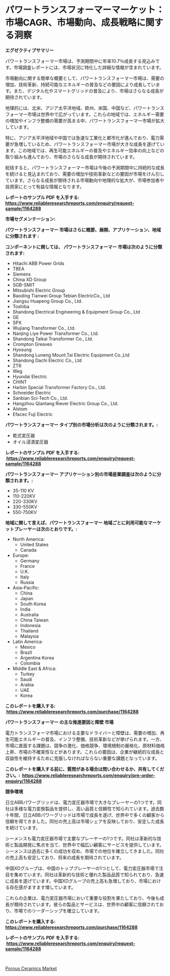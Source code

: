 <p><h1>パワートランスフォーマーマーケット：市場CAGR、市場動向、成長戦略に関する洞察</h1></p><p><strong>エグゼクティブサマリー</strong></p>
<p><p>パワートランスフォーマー市場は、予測期間中に年率10.7％成長する見込みです。市場調査レポートには、市場状況に特化した詳細な情報が含まれています。</p><p>市場動向に関する簡単な概要として、パワートランスフォーマー市場は、需要の増加、技術革新、持続可能なエネルギーの普及などの要因により成長しています。また、デジタル化やスマートグリッドの普及により、市場はさらなる成長が期待されています。</p><p>地理的には、北米、アジア太平洋地域、欧州、米国、中国など、パワートランスフォーマー市場は世界中で広がっています。これらの地域では、エネルギー需要の増加やインフラ整備の需要が高まる中、パワートランスフォーマー市場が拡大しています。</p><p>特に、アジア太平洋地域や中国では急速な工業化と都市化が進んでおり、電力需要が急増しているため、パワートランスフォーマー市場が大きな成長を遂げています。この地域では、再生可能エネルギーの普及やエネルギー効率の向上などの取り組みも進んでおり、市場のさらなる成長が期待されています。</p><p>総括すると、パワートランスフォーマー市場は今後の予測期間中に持続的な成長を続けると見込まれており、需要の増加や技術革新などの要因が市場をけん引しています。さらなる成長が期待される市場動向や地理的な拡大が、市場参加者や投資家にとって有益な情報となります。</p></p>
<p><strong>レポートのサンプル PDF を入手する: <a href="https://www.reliableresearchreports.com/enquiry/request-sample/1164288">https://www.reliableresearchreports.com/enquiry/request-sample/1164288</a></strong></p>
<p><strong>市場セグメンテーション:</strong></p>
<p><strong> パワートランスフォーマー 市場はさらに概要、展開、アプリケーション、地域に分類されます :</strong></p>
<p><strong>コンポーネントに関しては、 パワートランスフォーマー 市場は次のように分類されます: &nbsp;</strong></p>
<p><ul><li>Hitachi ABB Power Grids</li><li>TBEA</li><li>Siemens</li><li>China XD Group</li><li>SGB-SMIT</li><li>Mitsubishi Electric Group</li><li>Baoding Tianwei Group Tebian ElectricCo., Ltd</li><li>Jiangsu Huapeng Group Co., Ltd.</li><li>Toshiba</li><li>Shandong Electrical Engineering & Equipment Group Co., Ltd</li><li>GE</li><li>SPX</li><li>Wujiang Transformer Co., Ltd.</li><li>Nanjing Liye Power Transformer Co., Ltd.</li><li>Shandong Taikai Transformer Co., Ltd.</li><li>Crompton Greaves</li><li>Hyosung</li><li>Shandong Luneng Mount.Tai Electric Equipment Co.,Ltd</li><li>Shandong Dachi Electric Co., Ltd</li><li>ZTR</li><li>Weg</li><li>Hyundai Electric</li><li>CHINT</li><li>Harbin Special Transformer Factory Co., Ltd.</li><li>Schneider Electric</li><li>Sanbian Sci-Tech Co., Ltd.</li><li>Hangzhou Qiantang Riever Electric Group Co., Ltd.</li><li>Alstom</li><li>Efacec
    Fuji Electric</li></ul></p>
<p><strong> パワートランスフォーマー タイプ別の市場分析は次のように分類されます。:</strong></p>
<p><ul><li>乾式変圧器</li><li>オイル浸漬変圧器</li></ul></p>
<p><strong>レポートのサンプル PDF を入手する: &nbsp;<a href="https://www.reliableresearchreports.com/enquiry/request-sample/1164288">https://www.reliableresearchreports.com/enquiry/request-sample/1164288</a></strong></p>
<p><strong> パワートランスフォーマー アプリケーション別の市場産業調査は次のように分類されます。:</strong></p>
<p><ul><li>35-110 KV</li><li>110-220KV</li><li>220-330KV</li><li>330-550KV</li><li>550-750KV</li></ul></p>
<p><strong>地域に関して言えば、パワートランスフォーマー 地域ごとに利用可能なマーケットプレーヤーは次のとおりです。:</strong></p>
<p><ul>
    <li>
        North America:
        <ul>
            <li>United States</li>
            <li>Canada</li>
        </ul>
    </li>
    <li>
        Europe:
        <ul>
            <li>Germany</li>
            <li>France</li>
            <li>U.K.</li>
            <li>Italy</li>
            <li>Russia</li>
        </ul>
    </li>
    <li>
        Asia-Pacific:
        <ul>
            <li>China</li>
            <li>Japan</li>
            <li>South Korea</li>
            <li>India</li>
            <li>Australia</li>
            <li>China Taiwan</li>
            <li>Indonesia</li>
            <li>Thailand</li>
            <li>Malaysia</li>
        </ul>
    </li>
    <li>
        Latin America:
        <ul>
            <li>Mexico</li>
            <li>Brazil</li>
            <li>Argentina Korea</li>
            <li>Colombia</li>
        </ul>
    </li>
    <li>
        Middle East & Africa:
        <ul>
            <li>Turkey</li>
            <li>Saudi</li>
            <li>Arabia</li>
            <li>UAE</li>
            <li>Korea</li>
        </ul>
    </li>
    </ul></p>
<p><strong>このレポートを購入する: &nbsp;<a href="https://www.reliableresearchreports.com/purchase/1164288">https://www.reliableresearchreports.com/purchase/1164288</a></strong></p>
<p><strong>パワートランスフォーマー の主な推進要因と障壁 市場</strong></p>
<p><p>電力トランスフォーマ市場における主要なドライバーと障壁は、需要の増加、再生可能エネルギーの普及、インフラ整備、技術革新などが挙げられます。一方、市場に直面する課題は、競争の激化、価格競争、環境規制の厳格化、原材料価格上昇、市場の不確実性などがあります。これらの要因は、企業が継続的な成長と収益性を維持するために克服しなければならない重要な課題となっています。</p></p>
<p><strong>このレポートを購入する前に、質問がある場合は問い合わせるか、共有してください。:&nbsp; <a href="https://www.reliableresearchreports.com/enquiry/pre-order-enquiry/1164288">https://www.reliableresearchreports.com/enquiry/pre-order-enquiry/1164288</a></strong></p>
<p><strong>競争環境</strong></p>
<p><p>日立ABBパワーグリッドは、電力変圧器市場で大きなプレーヤーの1つです。同社は多様な電力変換製品を提供し、高い品質と信頼性で知られています。過去数十年間、日立ABBパワーグリッドは市場で成長を遂げ、世界中で多くの顧客から信頼を得てきました。同社の売上高は市場シェアを反映しており、安定した成長を続けています。</p><p>シーメンスも電力変圧器市場で主要なプレーヤーの1つです。同社は革新的な技術と製品開発に焦点を当て、世界中で幅広い顧客にサービスを提供しています。シーメンスは過去に多くの成功を収め、市場での地位を確立してきました。同社の売上高も安定しており、将来の成長を期待されています。</p><p>中国XDグループは、中国のトッププレーヤーの1つとして、電力変圧器市場で注目を集めています。同社は革新的な技術と優れた製品品質で知られており、急速に成長を遂げています。中国XDグループの売上高も急増しており、市場における存在感がますます増しています。</p><p>これらの企業は、電力変圧器市場において重要な役割を果たしており、今後も成長が期待されています。彼らの製品とサービスは、世界中の顧客に信頼されており、市場でのリーダーシップを確立しています。</p></p>
<p><strong>このレポートを購入する: &nbsp; <a href="https://www.reliableresearchreports.com/purchase/1164288">https://www.reliableresearchreports.com/purchase/1164288</a></strong></p>
<p><strong>レポートのサンプル PDF を入手する: &nbsp;<a href="https://www.reliableresearchreports.com/enquiry/request-sample/1164288">https://www.reliableresearchreports.com/enquiry/request-sample/1164288</a></strong><strong></strong></p>
<p>&nbsp;</p>
<p><p><a href="https://full-wildebeest-80b.notion.site/Porous-Ceramics-Market-Analysis-Examines-its-Scope-on-Growth-Opportunities-and-Forecasted-Trends-Sp-f4d2f1b52a984e52bfadd6e4398b85a7">Porous Ceramics Market</a></p></p>
